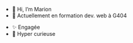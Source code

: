 - 👋 Hi, I’m Marion 
- 🎒 Actuellement en formation dev. web à G404

* ✨ Engagée
* 👀 Hyper curieuse
<!---
Esteranodin/Esteranodin is a ✨ special ✨ repository because its `README.md` (this file) appears on your GitHub profile.
You can click the Preview link to take a look at your changes.

- 🌱 I’m currently learning ...

- 📫 How to reach me ...
- 😄 Pronouns: ...
- ⚡ Fun fact: ...
--->
